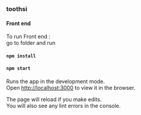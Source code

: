 
### toothsi


#### Front end

To run Front end :<br/>
go to folder and run 


#### `npm install`

#### `npm start`

Runs the app in the development mode.<br />
Open [http://localhost:3000](http://localhost:3000) to view it in the browser.

The page will reload if you make edits.<br />
You will also see any lint errors in the console.


